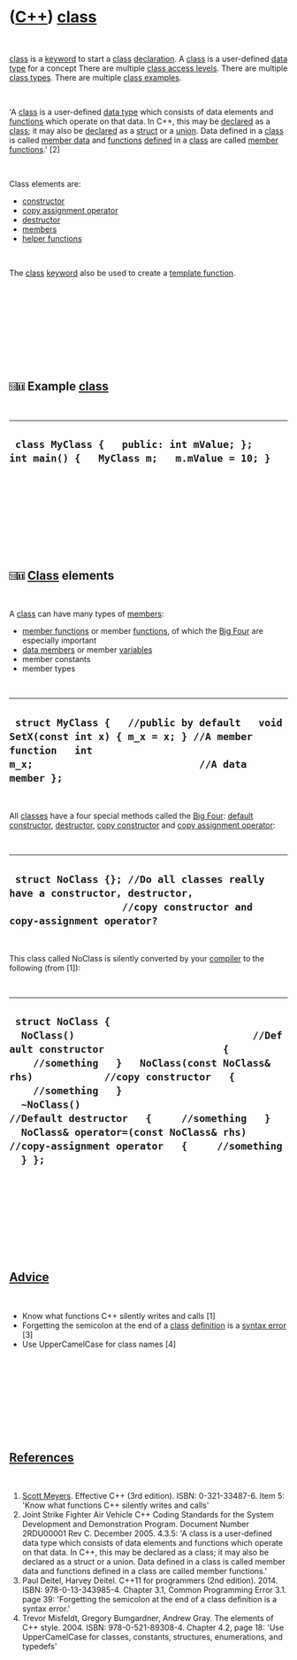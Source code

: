 
 

 

 

 

 

([C++](Cpp.md)) [class](CppClass.md)
======================================

 

[class](CppClass.md) is a [keyword](CppKeyword.md) to start a
[class](CppClass.md) [declaration](CppDeclaration.md). A
[class](CppClass.md) is a user-defined [data type](CppDataType.md) for
a concept There are multiple [class access levels](CppAccessLevel.md).
There are multiple [class types](CppClassType.md). There are multiple
[class examples](CppClassExample.md).

 

'A [class](CppClass.md) is a user-defined [data type](CppDataType.md)
which consists of data elements and [functions](CppFunction.md) which
operate on that data. In C++, this may be [declared](CppDeclaration.md)
as a [class](CppClass.md); it may also be
[declared](CppDeclaration.md) as a [struct](CppStruct.md) or a
[union](CppUnion.md). Data defined in a [class](CppClass.md) is called
[member data](CppMemberData.md) and [functions](CppFunction.md)
[defined](CppDefinition.md) in a [class](CppClass.md) are called
[member functions](CppMemberFunction.md).' \[2\]

 

Class elements are:

-   [constructor](CppConstructor.md)
-   [copy assignment operator](CppCopyAssignmentOperator.md)
-   [destructor](CppDestructor.md)
-   [members](CppMember.md)
-   [helper functions](CppHelperFunction.md)

 

The [class](CppClass.md) [keyword](CppKeyword.md) also be used to
create a [template function](CppTemplateFunction.md).

 

 

 

 

 

![C++98](PicCpp98.png)![C++11](PicCpp11.png) Example [class](CppClass.md)
--------------------------------------------------------------------------

 

  --------------------------------------------------------------------------------------------
  ` class MyClass {   public: int mValue; };   int main() {   MyClass m;   m.mValue = 10; }`
  --------------------------------------------------------------------------------------------

 

 

 

 

 

![C++98](PicCpp98.png)![C++11](PicCpp11.png) [Class](CppClass.md) elements
---------------------------------------------------------------------------

 

A [class](CppClass.md) can have many types of [members](CppMember.md):

-   [member functions](CppMemberFunction.md) or member
    [functions](CppFunction.md), of which the [Big
    Four](CppBigFour.md) are especially important
-   [data members](CppDataMember.md) or member
    [variables](CppVariable.md)
-   member constants
-   member types

 

  --------------------------------------------------------------------------------------------------------------------------------------------------------------
  ` struct MyClass {   //public by default   void SetX(const int x) { m_x = x; } //A member function   int m_x;                            //A data member };`
  --------------------------------------------------------------------------------------------------------------------------------------------------------------

 

All [classes](CppClass.md) have a four special methods called the [Big
Four](CppBigFour.md): [default constructor](CppDefaultConstructor.md),
[destructor](CppDestructor.md), [copy
constructor](CppCopyConstructor.md) and [copy assignment
operator](CppCopyAssignmentOperator.md):

 

  ---------------------------------------------------------------------------------------------------------------------------------------------------
  ` struct NoClass {}; //Do all classes really have a constructor, destructor,                    //copy constructor and copy-assignment operator?`
  ---------------------------------------------------------------------------------------------------------------------------------------------------

 

This class called NoClass is silently converted by your
[compiler](CppCompiler.md) to the following (from \[1\]):

 

  ------------------------------------------------------------------------------------------------------------------------------------------------------------------------------------------------------------------------------------------------------------------------------------------------------------------------------------------------------------------------------------------------------
  ` struct NoClass {   NoClass()                              //Default constructor                    {     //something   }   NoClass(const NoClass& rhs)            //copy constructor   {     //something   }   ~NoClass()                             //Default destructor   {     //something   }   NoClass& operator=(const NoClass& rhs) //copy-assignment operator   {     //something   } };`
  ------------------------------------------------------------------------------------------------------------------------------------------------------------------------------------------------------------------------------------------------------------------------------------------------------------------------------------------------------------------------------------------------------

 

 

 

 

 

[Advice](CppAdvice.md)
-----------------------

 

-   Know what functions C++ silently writes and calls \[1\]
-   Forgetting the semicolon at the end of a [class](CppClass.md)
    [definition](CppDefinition.md) is a [syntax
    error](CppSyntaxError.md) \[3\]
-   Use UpperCamelCase for class names \[4\]

 

 

 

 

 

[References](CppReferences.md)
-------------------------------

 

1.  [Scott Meyers](CppScottMeyers.md). Effective C++ (3rd edition).
    ISBN: 0-321-33487-6. Item 5: 'Know what functions C++ silently
    writes and calls'
2.  Joint Strike Fighter Air Vehicle C++ Coding Standards for the System
    Development and Demonstration Program. Document Number 2RDU00001
    Rev C. December 2005. 4.3.5: 'A class is a user-defined data type
    which consists of data elements and functions which operate on
    that data. In C++, this may be declared as a class; it may also be
    declared as a struct or a union. Data defined in a class is called
    member data and functions defined in a class are called member
    functions.'
3.  Paul Deitel, Harvey Deitel. C++11 for programmers (2nd edition).
    2014. ISBN: 978-0-13-343985-4. Chapter 3.1, Common Programming
    Error 3.1. page 39: 'Forgetting the semicolon at the end of a class
    definition is a syntax error.'
4.  Trevor Misfeldt, Gregory Bumgardner, Andrew Gray. The elements of
    C++ style. 2004. ISBN: 978-0-521-89308-4. Chapter 4.2, page 18: 'Use
    UpperCamelCase for classes, constants, structures, enumerations, and
    typedefs'

 

 

 

 

 

 

